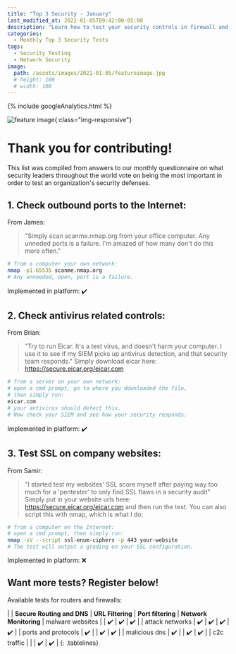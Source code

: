 ```yaml
---
title: "Top 3 Security - January"
last_modified_at: 2021-01-05T09:42:00-05:00
description: "Learn how to test your security controls in firewall and routers using your command line"
categories:
  - Monthly Top 3 Security Tests
tags:
  - Security Testing
  - Network Security
image:
  path: /assets/images/2021-01-05/featureimage.jpg
  # height: 100
  # width: 100
---
```

<!-- Google analytics -->
{% include googleAnalytics.html %}
<!-- leadfeeder analytics -->
<!-- {% include leadfeederAnalytics.html %} -->

![feature image](/assets/images/2021-01-05/featureimage.jpg){:class="img-responsive"}  

# Thank you for contributing!
This list was compiled from answers to our monthly questionnaire on what security leaders throughout the world vote on being the most important in order to test an organization's security defenses.

## 1. Check outbound ports to the Internet: 
From James:
>"Simply scan scanme.nmap.org from your office computer. Any unneded ports is a failure. I'm amazed of how many don't do this more often."
```bash
# from a computer your own network:
nmap -p1-65535 scanme.nmap.org
# Any unneeded, open, port is a failure.
```
Implemented in platform: :heavy_check_mark:
## 2. Check antivirus related controls:
From Brian:
>"Try to run Eicar. It's a test virus, and doesn't harm your computer. I use it to see if my SIEM picks up antivirus detection, and that security team responds."
Simply download eicar here: https://secure.eicar.org/eicar.com
```bash
# from a server on your own network:
# open a cmd prompt, go to where you downloaded the file, 
# then simply run:
eicar.com
# your antivirus should detect this. 
# Now check your SIEM and see how your security responds.
```
Implemented in platform: :heavy_check_mark:
## 3. Test SSL on company websites:
From Samir:
>"I started test my websites' SSL score myself after paying way too much for a 'pentester' to only find SSL flaws in a security audit"
Simply put in your website urls here: https://secure.eicar.org/eicar.com and then run the test.
You can also script this with nmap, which is what I do:
```bash
# from a computer on the Internet:
# open a cmd prompt, then simply run:
nmap -sV --script ssl-enum-ciphers -p 443 your-website
# The test will output a grading on your SSL configuration.
```
Implemented in platform: :x:
## Want more tests? Register below!  
Available tests for routers and firewalls:

<style>
.tablelines table, .tablelines td, .tablelines th {
        border: 1px gray;
        }
</style>
|                       |  **Secure Routing and DNS** | **URL Filtering**   | **Port filtering**  |   **Network Monitoring**
| malware websites      |                             | :heavy_check_mark:  | :heavy_check_mark:  | :heavy_check_mark:  |
| attack networks       | :heavy_check_mark:          | :heavy_check_mark:  | :heavy_check_mark:  | :heavy_check_mark:  |
| ports and protocols   | :heavy_check_mark:          |                     | :heavy_check_mark:  | :heavy_check_mark:  |
| malicious dns         | :heavy_check_mark:          |                     | :heavy_check_mark:  | :heavy_check_mark:  |
| c2c traffic           |                             |                     | :heavy_check_mark:  | :heavy_check_mark:  |
{: .tablelines}

<script charset="utf-8" type="text/javascript" src="//js.hsforms.net/forms/shell.js"></script>
<script>
  hbspt.forms.create({
	portalId: "8898112",
	formId: "2b1cfdb3-6618-4dd8-86e4-4786274c0d38"
});
</script>



[create account]: #want-more-tests-register-below